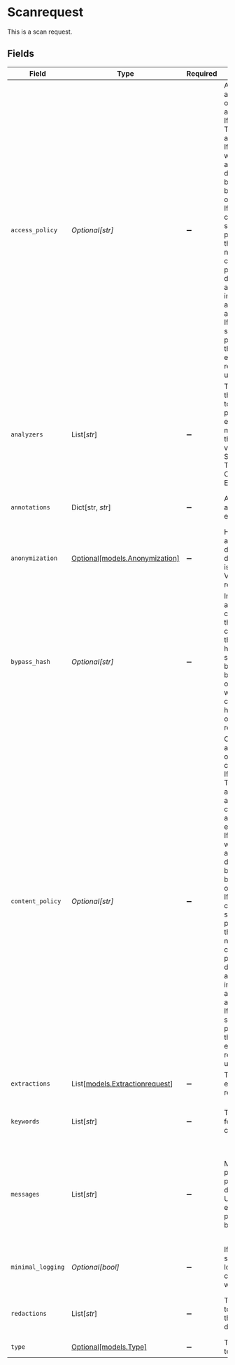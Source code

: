 # Scanrequest

This is a scan request.


## Fields

| Field                                                                                                                                                                                                                                                                                                                                                                                                                                                             | Type                                                                                                                                                                                                                                                                                                                                                                                                                                                              | Required                                                                                                                                                                                                                                                                                                                                                                                                                                                          | Description                                                                                                                                                                                                                                                                                                                                                                                                                                                       | Example                                                                                                                                                                                                                                                                                                                                                                                                                                                           |
| ------------------------------------------------------------------------------------------------------------------------------------------------------------------------------------------------------------------------------------------------------------------------------------------------------------------------------------- | ------------------------------------------------------------------------------------------------------------------------------------------------------------------------------------------------------------------------------------------------------------------------------------------------------------------------------------- | ------------------------------------------------------------------------------------------------------------------------------------------------------------------------------------------------------------------------------------------------------------------------------------------------------------------------------------- | ------------------------------------------------------------------------------------------------------------------------------------------------------------------------------------------------------------------------------------------------------------------------------------------------------------------------------------- | ------------------------------------------------------------------------------------------------------------------------------------------------------------------------------------------------------------------------------------------------------------------------------------------------------------------------------------- |
| `access_policy`                                                                                                                                                                                                                                                                                                                                                                                                                                                   | *Optional[str]*                                                                                                                                                                                                                                                                                                                                                                                                                                                   | :heavy_minus_sign:                                                                                                                                                                                                                                                                                                                                                                                                                                                | AccessPolicy allows to pass optional Rego access policy. If not set,<br/>The action is always Allow,<br/>If it is set, it will be run, and the final decision will be computed based<br/>on that policy.<br/>If the rego code does not start with package main, then the needed<br/>classic package definition and  acuvity imports will be added<br/>automatically.<br/>If the code starts with package main, then everything remains untouched.                 |                                                                                                                                                                                                                                                                                                                                                                                                                                                                   |
| `analyzers`                                                                                                                                                                                                                                                                                                                                                                                                                                                       | List[*str*]                                                                                                                                                                                                                                                                                                                                                                                                                                                       | :heavy_minus_sign:                                                                                                                                                                                                                                                                                                                                                                                                                                                | The name of the analyzers to run by the pipelines. If empty, it means all of<br/>them. Possible values are PIIs, Secrets, Topics, Confidentiality, Exploits.                                                                                                                                                                                                                                                                                                      | [<br/>"Detectors",<br/>"en-text-prompt_injection-detector",<br/>"ocr-handwritten-text-extractor"<br/>]                                                                                                                                                                                                                                                                                                                                                            |
| `annotations`                                                                                                                                                                                                                                                                                                                                                                                                                                                     | Dict[str, *str*]                                                                                                                                                                                                                                                                                                                                                                                                                                                  | :heavy_minus_sign:                                                                                                                                                                                                                                                                                                                                                                                                                                                | Annotations attached to the extraction.                                                                                                                                                                                                                                                                                                                                                                                                                           | {<br/>"key1": "value1",<br/>"key2": "value2"<br/>}                                                                                                                                                                                                                                                                                                                                                                                                                |
| `anonymization`                                                                                                                                                                                                                                                                                                                                                                                                                                                   | [Optional[models.Anonymization]](../models/anonymization.md)                                                                                                                                                                                                                                                                                                                                                                                                      | :heavy_minus_sign:                                                                                                                                                                                                                                                                                                                                                                                                                                                | How to anonymize the data. If deanonymize is true, then VariablSize is required.                                                                                                                                                                                                                                                                                                                                                                                  |                                                                                                                                                                                                                                                                                                                                                                                                                                                                   |
| `bypass_hash`                                                                                                                                                                                                                                                                                                                                                                                                                                                     | *Optional[str]*                                                                                                                                                                                                                                                                                                                                                                                                                                                   | :heavy_minus_sign:                                                                                                                                                                                                                                                                                                                                                                                                                                                | In the case of a contentPolicy that asks for a confirmation, this is the<br/>hash you must send back to bypass the block. This is only useful when a<br/>content policy has been set or is evaluated remotely.                                                                                                                                                                                                                                                    | 6f37d752-bce1-4973-88f6-28b6c100ceb8                                                                                                                                                                                                                                                                                                                                                                                                                              |
| `content_policy`                                                                                                                                                                                                                                                                                                                                                                                                                                                  | *Optional[str]*                                                                                                                                                                                                                                                                                                                                                                                                                                                   | :heavy_minus_sign:                                                                                                                                                                                                                                                                                                                                                                                                                                                | ContentPolicy allows to pass optional Rego content policy. If not set,<br/>The action is always Allow, and there cannot be any alerts raised etc<br/>If it is set, it will be run, and the final decision will be computed based<br/>on that policy.<br/>If the rego code does not start with package main, then the needed<br/>classic package definition and  acuvity imports will be added<br/>automatically.<br/>If the code starts with package main, then everything remains untouched. |                                                                                                                                                                                                                                                                                                                                                                                                                                                                   |
| `extractions`                                                                                                                                                                                                                                                                                                                                                                                                                                                     | List[[models.Extractionrequest](../models/extractionrequest.md)]                                                                                                                                                                                                                                                                                                                                                                                                  | :heavy_minus_sign:                                                                                                                                                                                                                                                                                                                                                                                                                                                | The extractions to request.                                                                                                                                                                                                                                                                                                                                                                                                                                       |                                                                                                                                                                                                                                                                                                                                                                                                                                                                   |
| `keywords`                                                                                                                                                                                                                                                                                                                                                                                                                                                        | List[*str*]                                                                                                                                                                                                                                                                                                                                                                                                                                                       | :heavy_minus_sign:                                                                                                                                                                                                                                                                                                                                                                                                                                                | The keywords found during classification.                                                                                                                                                                                                                                                                                                                                                                                                                         | [<br/>"legal",<br/>"technical",<br/>"scientific"<br/>]                                                                                                                                                                                                                                                                                                                                                                                                            |
| `messages`                                                                                                                                                                                                                                                                                                                                                                                                                                                        | List[*str*]                                                                                                                                                                                                                                                                                                                                                                                                                                                       | :heavy_minus_sign:                                                                                                                                                                                                                                                                                                                                                                                                                                                | Messages to process and provide detections for. Use data in extractions for<br/>processing binary data.                                                                                                                                                                                                                                                                                                                                                           | [<br/>"Summarize the main points of this article in bullet points.",<br/>"Generate a list of creative product names for a futuristic tech gadget."<br/>]                                                                                                                                                                                                                                                                                                          |
| `minimal_logging`                                                                                                                                                                                                                                                                                                                                                                                                                                                 | *Optional[bool]*                                                                                                                                                                                                                                                                                                                                                                                                                                                  | :heavy_minus_sign:                                                                                                                                                                                                                                                                                                                                                                                                                                                | If true, the system will not log the contents that were scanned.                                                                                                                                                                                                                                                                                                                                                                                                  |                                                                                                                                                                                                                                                                                                                                                                                                                                                                   |
| `redactions`                                                                                                                                                                                                                                                                                                                                                                                                                                                      | List[*str*]                                                                                                                                                                                                                                                                                                                                                                                                                                                       | :heavy_minus_sign:                                                                                                                                                                                                                                                                                                                                                                                                                                                | The redactions to perform if they are detected.                                                                                                                                                                                                                                                                                                                                                                                                                   | [<br/>"person",<br/>"ssn",<br/>"location"<br/>]                                                                                                                                                                                                                                                                                                                                                                                                                   |
| `type`                                                                                                                                                                                                                                                                                                                                                                                                                                                            | [Optional[models.Type]](../models/type.md)                                                                                                                                                                                                                                                                                                                                                                                                                        | :heavy_minus_sign:                                                                                                                                                                                                                                                                                                                                                                                                                                                | The type of text.                                                                                                                                                                                                                                                                                                                                                                                                                                                 |                                                                                                                                                                                                                                                                                                                                                                                                                                                                   |